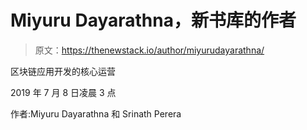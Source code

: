 # Miyuru Dayarathna，新书库的作者

> 原文：<https://thenewstack.io/author/miyurudayarathna/>

区块链应用开发的核心运营

2019 年 7 月 8 日凌晨 3 点

作者:Miyuru Dayarathna 和 Srinath Perera